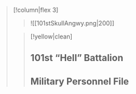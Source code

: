 
> [!column|flex 3]
>
> >  ![[101stSkullAngwy.png|200]]
> >
> 
> > [!yellow|clean] 
> > 
> > ## 101st “Hell” Battalion
> > ## Military Personnel File


